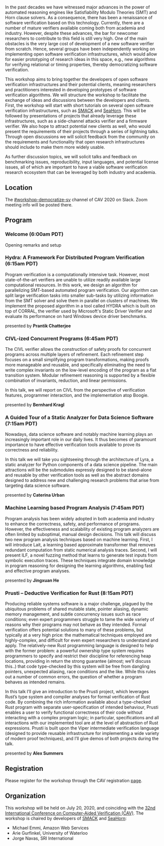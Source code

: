 
In the past decades we have witnessed major advances in the power of automated reasoning engines like Satisfiability Modulo Theories (SMT) and Horn clause solvers. As a consequence, there has been a renaissance of software verification based on this technology. Currently, there are a number of mature verifiers available coming both from academia and industry. However, despite these advances, the bar for newcomer researchers to contribute to this field is still very high. One of the main obstacles is the very large cost of development of a new software verifier from scratch. Hence, several groups have been independently working on implementing open software verification infrastructures, which would allow for easier prototyping of research ideas in this space, e.g., new algorithms for verifying relational or timing properties, thereby democratizing software verification.

This workshop aims to bring together the developers of open software verification infrastructures and their potential clients, meaning researchers and practitioners interested in developing prototypes of software verification algorithms. We will structure the workshop to facilitate the exchange of ideas and discussions between the developers and clients. First, the workshop will start with short tutorials on several open software verification infrastructures, such as [SMACK] and [SeaHorn]. This will be followed by presentations of projects that already leverage these infrastructures, such as a side-channel attacks verifier and a firmware verifier. We also hope to attract potential new clients as well, who would present the requirements of their projects through a series of lightning talks. Through open discussions we will solicit feedback from the community on the requirements and functionality that open research infrastructures should include to make them more widely usable.

As further discussion topics, we will solicit talks and feedback on benchmarking issues, reproducibility, input languages, and potential license issues, all of which are important to have a viable software verification research ecosystem that can be leveraged by both industry and academia.

## Location

The [#workshop-democratize-sv](https://cav2020.slack.com/archives/C016WTZTBGV) channel of CAV 2020 on Slack. Zoom meeting info will be posted there.

## Program

### Welcome (6:00am PDT)

Opening remarks and setup

### Hydra: A Framework For Distributed Program Verification (6:15am PDT)

Program verification is a computationally intensive task. However, most
state-of-the-art verifiers are unable to utilize readily available large
computational resources. In this work, we design an algorithm for
parallelizing SMT-based automated program verification. Our algorithm can
split large verification tasks into smaller sub-tasks by utilizing
information from the SMT solver and solve them in parallel on clusters of
machines. We implement the proposed algorithm in a tool called HYDRA which
is built on top of CORRAL, the verifier used by Microsoft's Static Driver
Verifier and evaluate its performance on hard Windows device driver
benchmarks.

presented by **Prantik Chatterjee**

### CIVL-ized Concurrent Programs (6:45am PDT)

The CIVL verifier allows the construction of safety proofs for concurrent
programs across multiple layers of refinement. Each refinement step focuses on a
small simplifying program transformations, making proofs more manageable and
reusable, and specifically eliminating the need to write complex invariants on
the low-level encoding of the program as a flat transition system. Modular
refinement reasoning is supported by a flexible combination of invariants,
reduction, and linear permissions.

In this talk, we will report on CIVL from the perspective of verification
features, programmer interaction, and the implementation atop Boogie.

presented by **Bernhard Kragl**

### A Guided Tour of a Static Analyzer for Data Science Software (7:15am PDT)

Nowadays, data science software and notably machine learning plays an increasingly important role in our daily lives. It thus becomes of paramount importance to have effective verification tools available to prove its correctness and reliability.

In this talk we will take you sightseeing through the architecture of Lyra, a static analyzer for Python components of a data science pipeline. The main attractions will be the submodules expressly designed to be stand-alone and reusable by other verification tools as well as the abstract domains designed to address new and challenging research problems that arise from targeting data science software.

presented by **Caterina Urban**

### Machine Learning based Program Analysis (7:45am PDT)

Program analysis has been widely adopted in both academia and industry to enhance the correctness, safety, and performance of programs. However, the effectiveness and scalability of existing program analyzers are often limited by suboptimal, manual design decisions. This talk will discuss two new program analysis techniques based on machine learning. First, I will introduce Lait, a learning based approximate transformer that removes redundant computation from static numerical analysis traces. Second, I will present ILF, a novel fuzzing method that learns to generate test inputs from symbolic execution traces. These techniques integrate domain knowledge in program reasoning for designing the learning algorithms, enabling fast and effective program analyses.

presented by **Jingxuan He**

### Prusti – Deductive Verification for Rust (8:15am PDT)

Producing reliable systems software is a major challenge, plagued by the ubiquitous problems of shared mutable state, pointer aliasing, dynamic memory management, and subtle concurrency issues such as race conditions; even expert programmers struggle to tame the wide variety of reasons why their programs may not behave as they intended. Formal verification offers potential solutions to many of these problems, but typically at a very high price: the mathematical techniques employed are highly-complex, and difficult for even expert researchers to understand and apply. The relatively-new Rust programming language is designed to help with the former problem: a powerful ownership type system requires programmers to specify and restrict their discipline for referencing heap locations, providing in return the strong guarantee (almost; we’ll discuss this..) that code type-checked by this system will be free from dangling pointers, unexpected aliasing, race conditions and the like. While this rules out a number of common errors, the question of whether a program behaves as intended remains.
 
In this talk I’ll give an introduction to the Prusti project, which leverages Rust’s type system and compiler analyses for formal verification of Rust code. By combining the rich information available about a type-checked Rust program with separate user-specification of intended behaviour, Prusti enables a user to verify functional correctness of their code without interacting with a complex program logic; in particular, specifications and all interactions with our implemented tool are at the level of abstraction of Rust expressions. Prusti is built upon the Viper intermediate verification language (designed to provide reusable infrastructure for implementing a wide variety of modern proof techniques), and I’ll give demos of both projects during the talk.

presented by **Alex Summers**

## Registration

Please register for the workshop through the CAV registration [page](http://i-cav.org/2020/attending/).


## Organization

This workshop will be held on July 20, 2020, and coinciding with the [32nd International Conference on Computer-Aided Verification (CAV)][CAV]. The workshop is chaired by developers of [SMACK] and [SeaHorn]:

* Michael Emmi, Amazon Web Services
* Arie Gurfinkel, University of Waterloo
* Jorge Navas, SRI International

[SMACK]: http://smackers.github.io
[SeaHorn]: https://seahorn.github.io
[CAV]: http://i-cav.org/2020/

